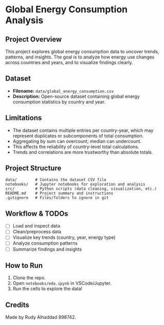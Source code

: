 # Global Energy Consumption Analysis

## Project Overview
This project explores global energy consumption data to uncover trends, patterns, and insights. The goal is to analyze how energy use changes across countries and years, and to visualize findings clearly.

## Dataset
- **Filename:** `data/global_energy_consumption.csv`
- **Description:** Open-source dataset containing global energy consumption statistics by country and year.

## Limitations

- The dataset contains multiple entries per country-year, which may represent duplicates or subcomponents of total consumption.
- Aggregating by sum can overcount; median can undercount.
- This affects the reliability of country-level total calculations.
- Trends and correlations are more trustworthy than absolute totals.

## Project Structure
```
data/        # Contains the dataset CSV file
notebooks/   # Jupyter notebooks for exploration and analysis
src/         # Python scripts (data cleaning, visualization, etc.)
README.md    # Project summary and instructions
.gitignore   # Files/folders to ignore in git
```

## Workflow & TODOs
- [ ] Load and inspect data
- [ ] Clean/preprocess data
- [ ] Visualize key trends (country, year, energy type)
- [ ] Analyze consumption patterns
- [ ] Summarize findings and insights

## How to Run
1. Clone the repo.
2. Open `notebooks/eda.ipynb` in VSCode/Jupyter.
3. Run the cells to explore the data!

## Credits
Made by Rudy Alhaddad 898742.